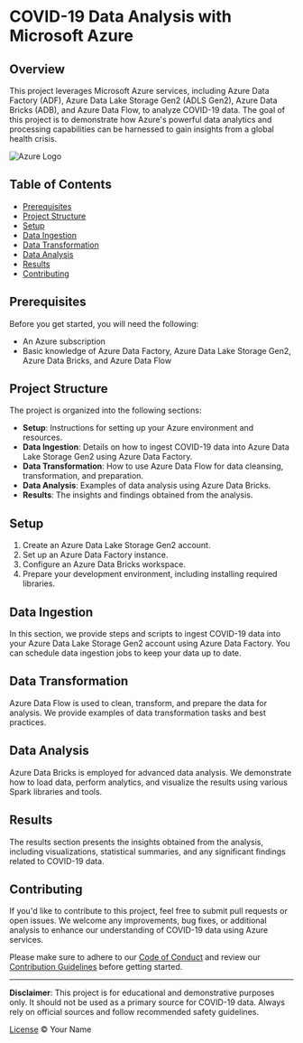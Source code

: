 # COVID-19 Data Analysis with Microsoft Azure

## Overview

This project leverages Microsoft Azure services, including Azure Data Factory (ADF), Azure Data Lake Storage Gen2 (ADLS Gen2), Azure Data Bricks (ADB), and Azure Data Flow, to analyze COVID-19 data. The goal of this project is to demonstrate how Azure's powerful data analytics and processing capabilities can be harnessed to gain insights from a global health crisis.

![Azure Logo](azure_logo.png)

## Table of Contents

- [Prerequisites](#prerequisites)
- [Project Structure](#project-structure)
- [Setup](#setup)
- [Data Ingestion](#data-ingestion)
- [Data Transformation](#data-transformation)
- [Data Analysis](#data-analysis)
- [Results](#results)
- [Contributing](#contributing)

## Prerequisites

Before you get started, you will need the following:

- An Azure subscription
- Basic knowledge of Azure Data Factory, Azure Data Lake Storage Gen2, Azure Data Bricks, and Azure Data Flow

## Project Structure

The project is organized into the following sections:

- **Setup**: Instructions for setting up your Azure environment and resources.
- **Data Ingestion**: Details on how to ingest COVID-19 data into Azure Data Lake Storage Gen2 using Azure Data Factory.
- **Data Transformation**: How to use Azure Data Flow for data cleansing, transformation, and preparation.
- **Data Analysis**: Examples of data analysis using Azure Data Bricks.
- **Results**: The insights and findings obtained from the analysis.

## Setup

1. Create an Azure Data Lake Storage Gen2 account.
2. Set up an Azure Data Factory instance.
3. Configure an Azure Data Bricks workspace.
4. Prepare your development environment, including installing required libraries.

## Data Ingestion

In this section, we provide steps and scripts to ingest COVID-19 data into your Azure Data Lake Storage Gen2 account using Azure Data Factory. You can schedule data ingestion jobs to keep your data up to date.

## Data Transformation

Azure Data Flow is used to clean, transform, and prepare the data for analysis. We provide examples of data transformation tasks and best practices.

## Data Analysis

Azure Data Bricks is employed for advanced data analysis. We demonstrate how to load data, perform analytics, and visualize the results using various Spark libraries and tools.

## Results

The results section presents the insights obtained from the analysis, including visualizations, statistical summaries, and any significant findings related to COVID-19 data.

## Contributing

If you'd like to contribute to this project, feel free to submit pull requests or open issues. We welcome any improvements, bug fixes, or additional analysis to enhance our understanding of COVID-19 data using Azure services.

Please make sure to adhere to our [Code of Conduct](CODE_OF_CONDUCT.md) and review our [Contribution Guidelines](CONTRIBUTING.md) before getting started.

---

**Disclaimer**: This project is for educational and demonstrative purposes only. It should not be used as a primary source for COVID-19 data. Always rely on official sources and follow recommended safety guidelines.

[License](LICENSE) © Your Name
